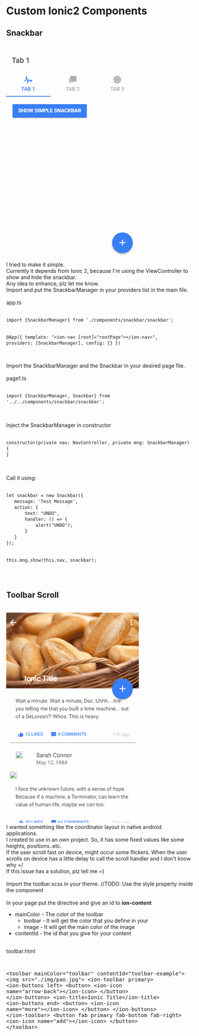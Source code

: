 # Custom Ionic2 Components
<h2>Snackbar</h2>
<br />
<img src="/resources/screenshots/snackbar.gif" />
<br />
I tried to make it simple.
<br />
Currently it depends from Ionic 2, because I'm using the ViewController to show and hide the snackbar.
<br />
Any idea to enhance, plz let me know.
<br />
Import and put the SnackbarManager in your providers list in the main file.
<br />
<br />
app.ts
<pre>
<code>
import {SnackbarManager} from './components/snackbar/snackbar';

@App({
  template: "&lt;ion-nav [root]="rootPage"&gt;&lt;/ion-nav&gt;",
  providers: [SnackbarManager],
  config: {}
})
</code>
</pre>
<br />
Import the SnackbarManager and the Snackbar in your desired page file.
<br />
<br />
page1.ts
<pre>
<code>
import {SnackbarManager, Snackbar} from '../../components/snackbar/snackbar';
</code>
</pre>
<br />
Inject the SnackbarManager in constructor
<pre>
<code>
constructor(private nav: NavController, private mng: SnackbarManager) {
}
</code>
</pre>
<br />
Call it using:
<br />
<pre>
<code>
let snackbar = new Snackbar({
   message: 'Test Message',
   action: {
       text: "UNDO",
       handler: () => {
           alert("UNDO");
       }
   }
});

this.mng.show(this.nav, snackbar);
</code>
</pre>
<br />
<h2>Toolbar Scroll</h2>
<br />
<img src="/resources/screenshots/toolbarscroll.gif" />
<br />
I wanted something like the coordinator layout in native android applications.<br />
I created to use in an own project. So, it has some fixed values like some heights, positions..etc.<br />
If the user scroll fast on device, might occur some flickers. When the user scrolls on device has a little delay to call
the scroll handler and I don't know why =/ <br/>
If this issue has a solution, plz tell me =)
<br />
<br />
Import the toolbar.scss in your theme. //TODO: Use the style property inside the component
<br />
<br />
In your page put the directive and give an id to <strong>ion-content</strong><br />
<ul>
  <li>mainColor - The color of the toolbar
    <ul>
      <li>toolbar - It will get the color that you define in your <ion-toolbar></li>
      <li>image - It will get the main color of the image</li>
    </ul>
  </li>
  <li>
    contentId - the id that you give for your content
  </li>
</ul>
<br />
toolbar.html
<pre>

&#x3C;toolbar mainColor=&#x22;toolbar&#x22; contentId=&#x22;toolbar-example&#x22;&#x3E;
    &#x3C;img src=&#x22;./img/pao.jpg&#x22;&#x3E;
    &#x3C;ion-toolbar primary&#x3E;
        &#x3C;ion-buttons left&#x3E;
            &#x3C;button&#x3E;
                &#x3C;ion-icon name=&#x22;arrow-back&#x22;&#x3E;&#x3C;/ion-icon&#x3E;
            &#x3C;/button&#x3E;
        &#x3C;/ion-buttons&#x3E;
        &#x3C;ion-title&#x3E;Ionic Title&#x3C;/ion-title&#x3E;
        &#x3C;ion-buttons end&#x3E;
            &#x3C;button&#x3E; 
                &#x3C;ion-icon name=&#x22;more&#x22;&#x3E;&#x3C;/ion-icon&#x3E;
            &#x3C;/button&#x3E;
        &#x3C;/ion-buttons&#x3E;
    &#x3C;/ion-toolbar&#x3E;
    &#x3C;button fab primary fab-bottom fab-right&#x3E;
        &#x3C;ion-icon name=&#x22;add&#x22;&#x3E;&#x3C;/ion-icon&#x3E;
    &#x3C;/button&#x3E;
&#x3C;/toolbar&#x3E;

</pre>








